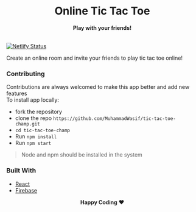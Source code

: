<div align="center">
  <br>
  <h1>Online Tic Tac Toe</h1>
  <strong>Play with your friends!</strong>
</div>
<br>
<p align="center">
  
[![Netlify Status](https://api.netlify.com/api/v1/badges/4e065c22-cbbd-4f50-9d6d-470fc1731e81/deploy-status)](https://app.netlify.com/sites/tic-tac-toe-fin/deploys)

</p>


Create an online room and invite your friends to play tic tac toe online!

### Contributing

Contributions are always welcomed to make this app better and add new features  
To install app locally:

- fork the repository
- clone the repo `https://github.com/MuhammadWasif/tic-tac-toe-champ.git`
- `cd tic-tac-toe-champ`
- Run `npm install`
- Run `npm start`

> Node and npm should be installed in the system

### Built With

- [React](https://reactjs.org/)
- [Firebase](https://firebase.google.com/)



<p align="center">
  <strong>Happy Coding</strong> ❤️
</p>
